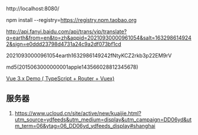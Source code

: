 


http://localhost:8080/

npm install --registry=https://registry.npm.taobao.org






http://api.fanyi.baidu.com/api/trans/vip/translate?q=earth&from=en&to=zh&appid=20210930000961054&salt=1632986149242&sign=e0ddd23798d4731a24c9a2df073bf1cd


20210930000961054earth1632986149242fNtyKCZ2rkb3p22EM9rV

md5(2015063000000001apple143566028812345678)



[Vue 3.x Demo ( TypeScript + Router + Vuex)](https://github.com/wisewrong/test-vue3-demo)


## 服务器

1. https://www.ucloud.cn/site/active/new/kuaijie.html?utm_source=ydfeeds&utm_medium=display&utm_campaign=DD06yd&utm_term=06&ytag=06_DD06yd_ydfeeds_display#shanghai